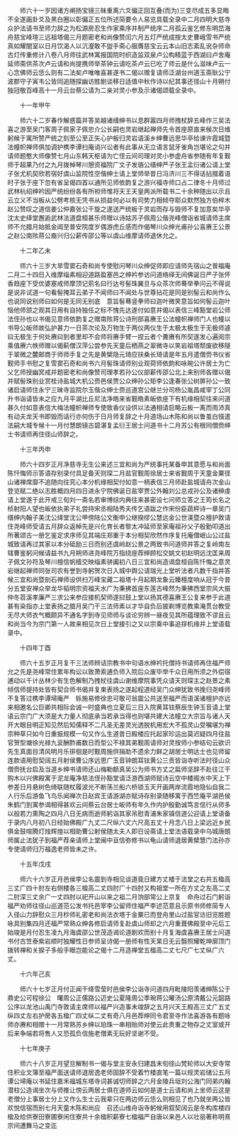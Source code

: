 <!-- { "loadSidebar": true } -->
　　师六十一岁因诸方阐扬宝镜三昧重离六爻偏正回互叠(而为)三变尽成五多显晦不全遂画卦爻及黑白圈以彰偏正五位所述简要令人易览具载全录中二月四明大慈寺众护法请书至师力辞之为松源房忍生作家乘序并制严统序二月孤云鉴乞修东明旵海舟慈宝峰瑄三远祖塔偈三月题密老和尚像赞闰六月五灯严统成按太史曹峨雪书严统真如耀闇室以日月饮渴人以沆瀣敢不盥手斋心服膺慈宝云云本山旧志紊乱讹杂师命古灯传重修计八卷八月师往武林寓报国院时织造监双泉卢公构精蓝于西湖曰卢舍庵延师斋供茶次卢云请和尚提携师举茶钟云请吃茶卢云已吃了师云是什么滋味卢云一心念佛师云恁么则有二法矣卢唯唯喜甚遂书二偈以赠复请师泛湖台州道玉斋耿公宁波郡守子寅韦公皆同追随探幽访胜剧谈移日适值中秋作诗以纪其事还径山十月朔付独冠敬百峰高十一月云台蔡公请为二亲对灵小参及示诸偈颂载全录中。

　　十一年甲午

　　师六十二岁春作解惑篇并答吴越诸缙绅书以息群嚣四月师拽杖辞五峰作三吴法喜之游至吴门客周子佩家子佩忠介公长嗣也灵岩继起禅师先令首座原直来候次日维躬候于寓所赞严统之刻至公至正矢心护板归灵岩语溪乡绅曹远思华亭给谏许霞城暨法幢帜禅师俱加调护槜李谭扫庵诮兴讼者有此事从无立语言鼠牙雀角岂堪论之句并请师题憨大师像赞七月山东韩天枢请为亡侄云间司理对灵小参虚舟省参随有年复觐师于超果乃付之九月拨棹琴川憩资福院广文子发骆公缙绅严子张王孟衍诸公请上堂子张尤机契欣若宿好虞山监院性空偕绅士请上堂师举昔日冯济川三不得话拈掇着语时子张于座下忽有省呈偈四首以通所见师依韵复之游兴福寺师口占二律冬十月师过武林杭绍绅衿因严统纷纷各有所袒师惟将天王天皇两派所载书二十余种随出以示且云立义不当板从公劈考核无凭书从损益何必以有司势力相倾夺耶众默然独方伯梓木赵公赞叹之道信姜公仲嘉张公干旋之遂送严统板于灵岩而存与毁师不复加意矣华亭沈太史绎堂邂逅武林法道盘桓甚乐师赠以诗姑苏子佩周公偕尧峰僧诣省城请师主席师不允腊月始抵金阊至普安院度岁偶游虎丘感而作偈琴川众绅光甫孙公喜赓王公景之赵公南陔蒋公裔兴归公薪传邵公等以虞山维摩请师退休允之。

　　十二年乙未

　　师六十三岁大旱雪窦石奇和尚专使慰问琴川众绅促师即应请师先宿山之普福庵二月二十四日入维摩缁素相迎道路盈塞邑之绅衿参访问道络绎无间佛诞日严子张怀香趋座下受优婆塞戒师摩顶记莂名曰行达号髻珠翼旦与众茶次师蓦举拳问云不得说是说非试道一句看髻掩耳云弟子不闻师曰不闻处与世尊拈花是同是别髻云和尚作么也说同说别师曰如何是无同无别底　意旨髻蓦竖拳师曰迦叶微笑意旨如何髻云迦叶恼他师颔之观其日用有自持独任之标不愧先达遂付如意并偈以表信三峰豁堂岩公师法侄孙也以书偈见意师依韵复之赠南陔蒋公诗刑部喜赓王公法幢帜禅师门人也幢以书导公皈师故弘护甚力一日茶次论及万物生于两仪两仪生于太极太极生于无极师遽曰无极生于何处赓曰到者里却不会师将赓手臂一捏云者个聻赓有所契遂发心遍阅宗乘值赓六帙师赠以偈蓟僧汉萍公尝参先天童后栖燕之翠微寺以笑岩祖塔颓废欲移隧于翠微之麓邮商于师师手复之先是黄檗隐元琦应扶桑长琦请是年五月遣僧赍书仪省觐师手书慰之复雪窦石奇和尚书六月髻珠请师别业观荷师依韵和咏琬公许居士为亡父乞师授幽冥戒并题密老和尚像赞司理孝若孙公仪部薪传邵公北上来别师各赠以偈并赋髻珠别业赏桂诗盐城大机公赍邑侯贾公众绅孙公矩李公逢春张公树屏孙公一致诸启请师住永宁三昧寺监院尔玉偕众绅士赍巡道宫公继兰分司杨公胤昌咸宰丁公同升书诣请皆未之应九月平湖比丘尼法净皓来省觐皓素皈依座下有机缘相契往来问道甚久付如意表信大梅法幢帜禅师专使致香仪设供以法通相请启略云板一离而雨沛真有动夫龙天书即毁而话行亦何伤于日月师复辞之十月道场山木陈和尚以鲁茧白镪遣法嗣大城专候十一月付慧朗镜古碧湛复孟衍王居士问道书十二月苏公有根同僧赍绅士书请师再住径山师辞之。

　　十三年丙申

　　师六十四岁正月净慈寺无生公来述三宜和尚为严统事托某备申其意愿与和尚面陈忏悔师示答语存别录付具足备天则琛二月盐官觐周徐居士来省觐周于天童金粟径山诸禅席靡不追随向往究心本分机缘相契付如意一柄表信三月师赴盐城请舟次金山登览赋二绝以志胜概四月四日进永宁院佛诞日盐宰贾公外翰刘公总戎孙公及诸绅虔请上堂遂于此开戒三旬刘一斋名若审博综内典往来甚密设七问师立答之王筠长名之桢射阳人望也皈依执弟子礼尝持宋丞相陆秀夫传乞语跋之作宋份臣蔬枰诗一章吴门缙绅内翰子美沈公绎堂沈公甲傍陆公文衡申公继揆缪公慧远金公世渼暨众檀护敦请住尧峰师受请五月辞众返棹先是兴化育长者黎太冲延师至家庵祖孙父子殷勤叩道出所著颂古一册乞鉴定求序师见其端庄郑重于本分相契欣然作序复托庵僧岷山公过盐城致请再过其家以本分砥励三日而别还虞岭赵公景之两致书问道师并答之复岭南左辖曹鉴躬问候请益书九月朔师进尧峰院万指绕座荐绅顾松交姚文初赵明远沈匡来周子佩文孙符及琴川檀信帆樯交映缁素骈阗初八日三宜和尚造谒盘桓自陈忏悔之意灵岩继起禅师同张司农有誉到寺躬贺次日入城中舆公请瑞光上堂听法者凡数千指并答候三宜和尚暨剖石禅师设供扫万峰宝藏二祖塔十月起期龙象云臻檀度响从冠于今昔分五堂安禅众举龙华韬明宗资福天水广为秉拂首座东莲古峰然为秉拂西堂宗风大振仲冬苕溪孝廉严三求公来参应接机契师遂挝鼓上堂以扬其德喜赓王公复来参于此道甚有染指亦上堂表扬之腊月吴门干三法师素以才华自负后披剃博览教乘淹贯台教受无尽大师衣气概颇异不通名字到寺见师师与谈论穷辨一昼夜见其所蕴理致不谬且云和尚当今为宗门第一人故来相见次日上堂接引之又以宗乘中事追拶机缘并上堂语载录中。

　　十四年丁酉

　　师六十五岁正月复干三法师辨诘宗教书中句语水绅衿托僧持书请师再住福严师允之先是尧峰常住累年构讼以致萧索逋负师入院后众废毕举千众日用所须之外偿宿逋动以千计丛林少有生色解制乃拽杖往虞山谢维摩院事凭众请天则琛主之赵景之素倾信师提持处皆有契合师书偈并复柬表扬之遂起程道经吴门众绅犹致书挽归尧峰师不复答过槜李谭埽庵严　轹施易修徐忠可敬可翁震公共送至福严而语溪诸檀护亦远来相邀名公巨卿共相际会诚一时盛典也立夏后三日入院黄耳铉蔡辰生钟玉音请上堂语云宗门广大须是大力量人彻底承当若承当得也则堪共建大法幢立大宗旨与诸人天开大眼目明正知见然后知儒释不二凡圣无差灵光透脱机用宏大不孤灵山受嘱堪为禅宗种草只如今日重振规模一句又作么生道昔日殿楼应托起家珍运出莫迟疑四月往盐官贺型塘徐光禄九衮酬酢甫数日而型公不禄其弟觐周请师对灵按师小参结句云欲识先生真面目清风明月乐徘徊是时觐周施供捐助不遗余力鲜之胡居士明达士也见师留连款语用慰契阔五月射侯曹公序远思广玉音钟朗耳铉黄公三贡皆诣寺听法时径山众僧赍抚台启及当道乡绅书请师还山梅勒额真吴公为师书方丈之扁师坚辞不赴往江干购木以兴佛殿寓于泥龙庵净慈法侄孙豁堂请泛游西湖师赋诗云空中楼阁水中天上下参差日月悬树色绮联随杖履波光不断荡兰船六桥锁玉天开画两岸流霞地隐仙自我二人行乐后游鱼飞鸟乐闻禅次日赵宾王请游湖亦赋诗存别录随移寓于西竺庵平湖邑侯朱鹤门到寓参谒相得甚欢云间蔡云台居士皈师有年久作内护殷勤诚笃言信行从师多以般若力熏陶之四月八日无病而逝师躬诣其家吊慰青浦朱家镇信道公迎请上堂语备于录内八月初八日经始佛殿广九丈二尺纵六丈六尺高五丈十月念八日上梁远近乡民俱金鼓喧腾灯烛辉煌以相助曹公射侯随太夫人即日设斋请上堂法语载录中乌城唐朗师属止法犹子到福严荐亲请师上堂闽中亘信弥修书以龟山请师退居黄檗慧门法孙亦专使请师归万福逸老师皆未之许。

　　十五年戊戌

　　师六十六岁正月邑侯李公名震到寺相见谈道竟日建方丈楼于法堂之右共五楹高三丈广四十肘左右侧楼各三楹高二丈四肘广十四肘又构祖堂一所在方丈之左高二丈二肘深三丈余广一丈四肘以祀开山以来之祖二月饷部常公上京复　命舟过石门躬诣福严劝师往径山巡道范公发书托邑宰李公留师住福严李述范意且示原书师修简专人入径山力辞慰众三月杪师礼密老和尚法衣塔于金粟已而登舟里山过盐官访旧览胜题咏具别集四月还福严常熟众绅各修启请师复赴虞山师却之六月重葺佛殿至中元后工始竣是月付忍生凌九月海虞邵公世茂造谒论道剧欢而别十月复海虞喜赓王居士问道书付古笠泰紫岩顺时独耀性日参师呈诗偈一册师有性天杲日无云翳照耀乾坤廓顶门拨转禅和关捩子多般手眼岂能论之偈十二月造禅堂五楹高二丈七尺广七丈纵广六丈。

　　十六年己亥

　　师六十七岁正月付正闻干绛雪莹时邑侯李公诣寺问道四月毗陵阳羡诸绅陈公于鼎史公可程徐公　曙周公正儒路公迈史公夏隆周公季琬蒋公曜汤公原清戴公元韶路公序以龙池山禹门寺敦请主席师以福严兴造事未竣辞之五月兴天王殿高三丈广五丈纵四丈左右护房各五楹广四丈纵二丈有奇八月邑荐绅同令君至寺作法喜游各有题咏师亦赓和相赠十一月常熟苏乡绅以珀珠一串相贻师对使云此贵重之物存之丈室或开后来争端若将售人又恐孤负信施老僧素无玩好坚谢不受。

　　十七年庚子

　　师六十八岁正月望旦解制书一偈与堂主安永归建昌末旬径山梵轮师以大安寺常住积业文簿至福严面送请师退居逸老师固辞不受着竹楼直笔一篇以规灵岩储公五月谭公埽庵以书延住嘉禾福城东塔寺词甚诚切师辞之六月金陵兵垣刘公海门同弟内翰潜柱公造谒坐次与师推让傍云两居士俱在道师云如何是道士云请和尚上坐师云这是老僧分上事居士分上又作么生士云我辈只在两边师云恁么则相见了也乃就坐两公皆欢悦信宿而别七月天童木陈和尚应　召还山维舟诣寺躬候用叙契阔云是冬构库楼四楹及给供寮田寮圃寮闲住寮共十余楹积薪寮七楹福严自唐以来邑人以壮丽著称明熹宗间遭舞马之变迄
